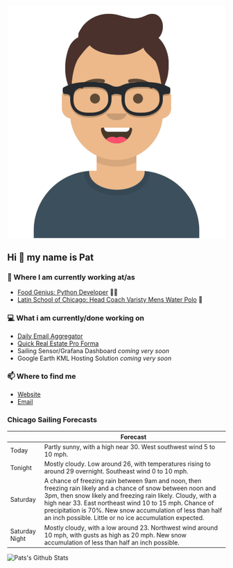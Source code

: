 [![Social banner for p-j-falconer](https://raw.githubusercontent.com/P-J-FALCONER/P-J-FALCONER/master/assets/avataaars.svg)](https://patfalconer.com/)
## Hi :wave: my name is Pat

### 💼 Where I am currently working at/as
- [Food Genius: Python Developer](https://getfoodgenius.com/) 🍔🐍
- [Latin School of Chicago: Head Coach Varisty Mens Water Polo](https://www.latinschool.org/) 🤽


### 💻 What i am currently/done working on
 - [Daily Email Aggregator](https://github.com/P-J-FALCONER/dott_daily_mail)
 - [Quick Real Estate Pro Forma](https://github.com/P-J-FALCONER/henry)
 - Sailing Sensor/Grafana Dashboard *coming very soon*
 - Google Earth KML Hosting Solution *coming very soon*

### 📫 Where to find me
 - [Website](https://patfalconer.com/)
 - [Email](mailto:patrick.j.falconer@gmail.com)


### Chicago Sailing Forecasts
|   | Forecast  |
|---|---|
| Today | Partly sunny, with a high near 30. West southwest wind 5 to 10 mph. |
| Tonight | Mostly cloudy. Low around 26, with temperatures rising to around 29 overnight. Southeast wind 0 to 10 mph. |
| Saturday | A chance of freezing rain between 9am and noon, then freezing rain likely and a chance of snow between noon and 3pm, then snow likely and freezing rain likely. Cloudy, with a high near 33. East northeast wind 10 to 15 mph. Chance of precipitation is 70%. New snow accumulation of less than half an inch possible. Little or no ice accumulation expected. |
| Saturday Night | Mostly cloudy, with a low around 23. Northwest wind around 10 mph, with gusts as high as 20 mph. New snow accumulation of less than half an inch possible. |

![Pats's Github Stats](https://github-readme-stats.vercel.app/api?username=p-j-falconer&show_icons=true&theme=radical)
